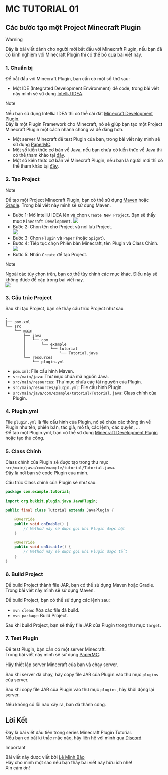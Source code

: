 # MC TUTORIAL 01

## Các bước tạo một Project Minecraft Plugin

> [!WARNING]  
> Đây là bài viết dành cho người mới bắt đầu với Minecraft Plugin, nếu bạn đã có kinh nghiệm với Minecraft Plugin thì có thể bỏ qua bài viết này.

### 1. Chuẩn bị

Để bắt đầu với Minecraft Plugin, bạn cần có một số thứ sau:

- Một IDE (Integrated Development Environment) để code, trong bài viết này mình sẽ sử dụng [IntelliJ IDEA](https://www.jetbrains.com/idea/).

> [!NOTE]  
> Nếu bạn sử dụng IntelliJ IDEA thì có thể cài đặt [Minecraft Development Plugin](https://plugins.jetbrains.com/plugin/8327-minecraft-development). <br> 
> Đây là một Plugin Framework cho Minecraft, nó sẽ giúp bạn tạo một Project Minecraft Plugin một cách nhanh chóng và dễ dàng hơn.

- Một server Minecraft để test Plugin của bạn, trong bài viết này mình sẽ sử dụng [PaperMC](https://papermc.io/).
- Một số kiến thức cơ bản về Java, nếu bạn chưa có kiến thức về Java thì có thể tham khảo tại [đây](https://www.w3schools.com/java/).
- Một số kiến thức cơ bản về Minecraft Plugin, nếu bạn là người mới thì có thể tham khảo tại [đây](https://www.spigotmc.org/wiki/spigot-plugin-development/).

### 2. Tạo Project

> [!NOTE]  
> Để tạo một Project Minecraft Plugin, bạn có thể sử dụng [Maven](https://maven.apache.org/) hoặc [Gradle](https://gradle.org/). Trong bài viết này mình sẽ sử dụng Maven.

- Bước 1: Mở IntelliJ IDEA lên và chọn `Create New Project`. Bạn sẽ thấy mục `Minecraft Development`.
    <img src="image/step1.png">
- Bước 2: Chọn tên cho Project và nơi lưu Project. <br>
    <img src="image/step2.png">
- Bước 3: Chọn `Plugin` và `Paper` (hoặc `Spigot`).
- Bước 4: Tiếp tục chọn Phiên bản Minecraft, tên Plugin và Class Chính.
    <img src="image/step3.png">
- Bước 5: Nhấn `Create` để tạo Project.

> [!NOTE]  
> Ngoài các tùy chọn trên, bạn có thể tùy chỉnh các mục khác.
> Điều này sẽ không được đề cập trong bài viết này. <br>
    <img src="image/step4.png">

### 3. Cấu trúc Project

Sau khi tạo Project, bạn sẽ thấy cấu trúc Project như sau:
```
.
├── pom.xml
└── src
    └── main
        ├── java
        │   └── com
        │       └── example
        │           └── tutorial
        │               └── Tutorial.java
        └── resources
            └── plugin.yml
```

- `pom.xml`: File cấu hình Maven.
- `src/main/java`: Thư mục chứa mã nguồn Java.
- `src/main/resources`: Thư mục chứa các tài nguyên của Plugin.
- `src/main/resources/plugin.yml`: File cấu hình Plugin.
- `src/main/java/com/example/tutorial/Tutorial.java`: Class chính của Plugin.

### 4. Plugin.yml

File `plugin.yml` là file cấu hình của Plugin, nó sẽ chứa các thông tin về Plugin như tên, phiên bản, tác giả, mô tả, các lệnh, các quyền, ... <br>
Để tạo một Plugin.yml, bạn có thể sử dụng [Minecraft Development Plugin](https://plugins.jetbrains.com/plugin/8327-minecraft-development) hoặc tạo thủ công. <br>

### 5. Class Chính

Class chính của Plugin sẽ được tạo trong thư mục `src/main/java/com/example/tutorial/Tutorial.java`. <br>
Đây là nơi bạn sẽ code Plugin của mình. <br>

Cấu trúc Class chính của Plugin sẽ như sau:
```java
package com.example.tutorial;

import org.bukkit.plugin.java.JavaPlugin;

public final class Tutorial extends JavaPlugin {

    @Override
    public void onEnable() {
        // Method này sẽ được gọi khi Plugin được bật
    }

    @Override
    public void onDisable() {
        // Method này sẽ được gọi khi Plugin được tắt
    }
}
```

### 6. Build Project

Để build Project thành file JAR, bạn có thể sử dụng Maven hoặc Gradle. <br>
Trong bài viết này mình sẽ sử dụng Maven. <br>

Để build Project, bạn có thể sử dụng các lệnh sau:
- `mvn clean`: Xóa các file đã build.
- `mvn package`: Build Project.

Sau khi build Project, bạn sẽ thấy file JAR của Plugin trong thư mục `target`. <br>

### 7. Test Plugin

Để test Plugin, bạn cần có một server Minecraft. <br>
Trong bài viết này mình sẽ sử dụng [PaperMC](https://papermc.io/). <br>

Hãy thiết lập server Minecraft của bạn và chạy server. <br>

Sau khi server đã chạy, hãy copy file JAR của Plugin vào thư mục `plugins` của server. <br>

Sau khi copy file JAR của Plugin vào thư mục `plugins`, hãy khởi động lại server. <br>

Nếu không có lỗi nào xảy ra, bạn đã thành công. <br>

## Lời Kết

Đây là bài viết đầu tiên trong series Minecraft Plugin Tutorial. <br>
Nếu bạn có bất kì thắc mắc nào, hãy liên hệ với mình qua [Discord](https://discord.com/users/873024375685775361)

> [!IMPORTANT]  
> Bài viết này được viết bởi [Lê Minh Bảo]() <br>
> Hãy cho mình một sao nếu bạn thấy bài viết này hữu ích nhé! <br>
> Xin cảm ơn!
